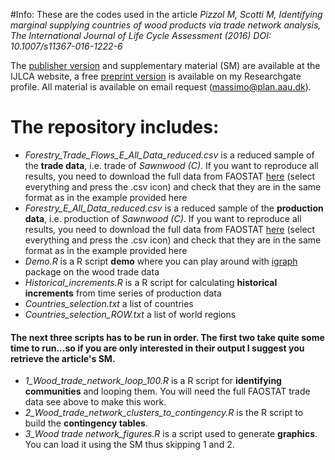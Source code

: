 #Info:
These are the codes used in the article _Pizzol M, Scotti M, Identifying marginal supplying countries of wood products via trade network analysis, The International Journal of Life Cycle Assessment (2016) DOI: 10.1007/s11367-016-1222-6_

The [publisher version](http://link.springer.com/article/10.1007/s11367-016-1222-6) and supplementary material (SM) are available at the IJLCA website, a free [preprint version](https://www.researchgate.net/publication/309890664_Identifying_marginal_supplying_countries_of_wood_products_via_trade_network_analysis) is available on my Researchgate profile. All material is available on email request (massimo@plan.aau.dk).

# The repository includes:
* _Forestry_Trade_Flows_E_All_Data_reduced.csv_ is a reduced sample of the **trade data**, i.e. trade of _Sawnwood (C)_. If you want to reproduce all results, you need to download the full data from FAOSTAT [here](http://faostat3.fao.org/download/F/FT/E) (select everything and press the .csv icon) and check that they are in the same format as in the example provided here
* _Forestry_E_All_Data_reduced.csv_ is a reduced sample of the **production data**, i.e. production of _Sawnwood (C)_. If you want to reproduce all results, you need to download the full data from FAOSTAT [here](http://faostat3.fao.org/download/F/FO/E) (select everything and press the .csv icon) and check that they are in the same format as in the example provided here
* _Demo.R_ is a R script **demo** where you can play around with [igraph](http://igraph.org/redirect.html) package on the wood trade data
* _Historical_increments.R_ is a R script for calculating **historical increments** from time series of production data
* _Countries_selection.txt_ a list of countries
* _Countries_selection_ROW.txt_ a list of world regions

#### The next three scripts has to be run in order. The first two take quite some time to run...so if you are only interested in their output I suggest you retrieve the article's SM.
* _1_Wood_trade_network_loop_100.R_ is a R script for **identifying communities** and looping them. You will need the full FAOSTAT trade data see above to make this work.
* _2_Wood_trade_network_clusters_to_contingency.R_ is the R script to build the **contingency tables**.
* _3_Wood trade network_figures.R_ is a script used to generate **graphics**. You can load it using the SM thus skipping 1 and 2.
